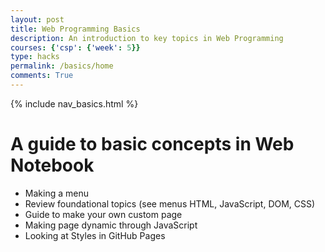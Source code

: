 ```yaml
---
layout: post
title: Web Programming Basics
description: An introduction to key topics in Web Programming
courses: {'csp': {'week': 5}}
type: hacks
permalink: /basics/home
comments: True
---
```


{% include nav_basics.html %}


# A guide to basic concepts in Web Notebook
- Making a menu
- Review foundational topics (see menus HTML, JavaScript, DOM, CSS)
- Guide to make your own custom page
- Making page dynamic through JavaScript
- Looking at Styles in GitHub Pages
